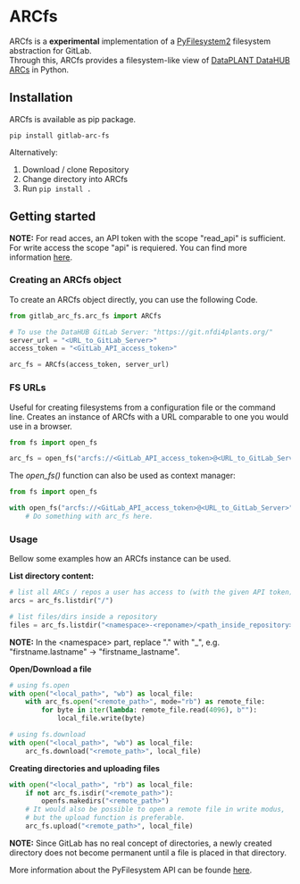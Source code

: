  # ARCfs

ARCfs is a **experimental** implementation of a [PyFilesystem2](https://github.com/PyFilesystem/pyfilesystem2) filesystem abstraction for GitLab. <br>
Through this, ARCfs provides a filesystem-like view of [DataPLANT DataHUB ARCs](https://github.com/nfdi4plants/ARC-specification) in Python. 

## Installation

ARCfs is available as pip package.

    pip install gitlab-arc-fs

Alternatively:

1. Download / clone Repository
2. Change directory into ARCfs
3. Run `pip install .`

## Getting started

**NOTE:** For read acces, an API token with the scope "read_api" is sufficient. For write access the scope "api" is requiered. You can find more information [here](https://docs.gitlab.com/ee/user/profile/personal_access_tokens.html#create-a-personal-access-token).

### Creating an ARCfs object

To create an ARCfs object directly, you can use the following Code.

```python
from gitlab_arc_fs.arc_fs import ARCfs

# To use the DataHUB GitLab Server: "https://git.nfdi4plants.org/"
server_url = "<URL_to_GitLab_Server>"
access_token = "<GitLab_API_access_token>"

arc_fs = ARCfs(access_token, server_url)
```

### **FS URLs**

Useful for creating filesystems from a configuration file or the command line. Creates an instance of ARCfs with a URL comparable to one you would use in a browser.

```python
from fs import open_fs

arc_fs = open_fs("arcfs://<GitLab_API_access_token>@<URL_to_GitLab_Server>")
```

The *open_fs()* function can also be used as context manager:

```python
from fs import open_fs

with open_fs("arcfs://<GitLab_API_access_token>@<URL_to_GitLab_Server>") as arc_fs:
    # Do something with arc_fs here.
```

### **Usage**

Bellow some examples how an ARCfs instance can be used.

**List directory content:**

```python
# list all ARCs / repos a user has access to (with the given API token).
arcs = arc_fs.listdir("/")

# list files/dirs inside a repository
files = arc_fs.listdir("<namespace>-<reponame>/<path_inside_repository>")

```
**NOTE:** In the \<namespace\> part, replace "." with "_", e.g. "firstname.lastname" -> "firstname_lastname".

**Open/Download a file**


```python
# using fs.open
with open("<local_path>", "wb") as local_file:
    with arc_fs.open("<remote_path>", mode="rb") as remote_file:
        for byte in iter(lambda: remote_file.read(4096), b""):
            local_file.write(byte)

# using fs.download
with open("<local_path>", "wb") as local_file:
    arc_fs.download("<remote_path>", local_file)
```

**Creating directories and uploading files**

```python
with open("<local_path>", "rb") as local_file:
    if not arc_fs.isdir("<remote_path>"):
        openfs.makedirs("<remote_path>")
    # It would also be possible to open a remote file in write modus,
    # but the upload function is preferable.
    arc_fs.upload("<remote_path>", local_file)
```
**NOTE:** Since GitLab has no real concept of directories, a newly created directory does not become permanent until a file is placed in that directory.

More information about the PyFilesystem API can be founde [here](https://docs.pyfilesystem.org/en/latest/interface.html).



